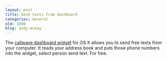 ```yaml
---
layout: post
title: Send texts from dashboard
categories: General
old: 1890
blog: andy-mckay
---
```

<p>The <a href="http://www.callwave.com/sms/sms.asp">callwave dashboard widget</a> for OS X allows you to send free texts from your computer. It reads your address book and puts those phone numbers into the widget, select person send text. For free.</p>
